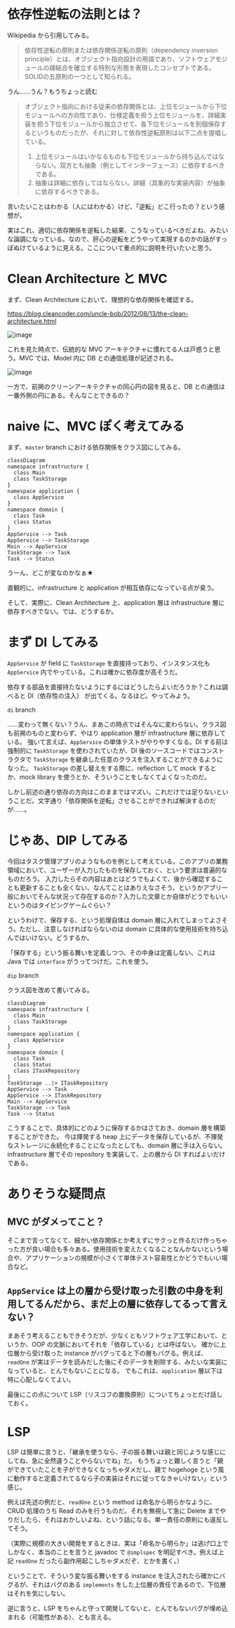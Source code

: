 # 依存性逆転の法則とは？

Wikipedia から引用してみる。
> 依存性逆転の原則または依存関係逆転の原則（dependency inversion principle）とは、オブジェクト指向設計の用語であり、ソフトウェアモジュールの疎結合を確立する特別な形態を表現したコンセプトである。SOLIDの五原則の一つとして知られる。

うん……うん？もうちょっと読む
> オブジェクト指向における従来の依存関係とは、上位モジュールから下位モジュールへの方向性であり、仕様定義を担う上位モジュールを、詳細実装を担う下位モジュールから独立させて、各下位モジュールを別個保存するというものだったが、それに対して依存性逆転原則は以下二点を提唱している。
> 
> 1. 上位モジュールはいかなるものも下位モジュールから持ち込んではならない。双方とも抽象（例としてインターフェース）に依存するべきである。
> 2. 抽象は詳細に依存してはならない。詳細（具象的な実装内容）が抽象に依存するべきである。

言いたいことはわかる（人にはわかる）けど、「逆転」どこ行ったの？という感想が。

実はこれ、適切に依存関係を逆転した結果、こうなっているべきだよね、みたいな論調になっている。なので、肝心の逆転をどうやって実現するのかの話がすっぽぬけているように見える。ここについて重点的に説明を行いたいと思う。

# Clean Architecture と MVC

まず、Clean Architecture において、理想的な依存関係を確認する。

https://blog.cleancoder.com/uncle-bob/2012/08/13/the-clean-architecture.html

![image](https://github.com/cyan515/dependency-inversion-principle-sample/assets/81094959/a7892930-0106-4eef-83cc-562df7c68be0)

これを見た時点で、伝統的な MVC アーキテクチャに慣れてる人は戸惑うと思う。MVC では、Model 内に DB との通信処理が記述される。

![image](https://github.com/cyan515/dependency-inversion-principle-sample/assets/81094959/4cfda50b-8bbe-4410-b44b-c226b2b3a48a)

一方で、前掲のクリーンアーキテクチャの同心円の図を見ると、DB との通信は一番外側の円にある。そんなことできるの？

# naive に、MVC ぽく考えてみる

まず、`master` branch における依存関係をクラス図にしてみる。

```mermaid
classDiagram
namespace infrastructure {
  class Main
  class TaskStorage
}
namespace application {
  class AppService
}
namespace domain {
  class Task
  class Status
}
AppService --> Task
AppService --> TaskStorage
Main --> AppService
TaskStorage --> Task
Task --> Status
```

うーん、どこが変なのかなぁ★

直観的に、infrastructure と application が相互依存になっている点が臭う。

そして、実際に、Clean Architecture 上、application 層は infrastructure 層に依存すべきでない。では、どうするか。

# まず DI してみる

`AppService` が field に `TaskStorage` を直接持っており、インスタンス化も `AppService` 内でやっている。これは確かに依存度が高そうだ。

依存する部品を直接持たないようにするにはどうしたらよいだろうか？これは調べると DI（依存性の注入） が出てくる。なるほど。やってみよう。

`di` branch

……変わって無くない？うん、まあこの時点ではそんなに変わらない。クラス図も前掲のものと変わらず、やはり application 層が infrastructure 層に依存している。
強いて言えば、`AppService` の単体テストがやりやすくなる。DI する前は強制的に `TaskStorage` を使わされていたが、DI 後のソースコードではコンストラクタで `TaskStorage` を継承した任意のクラスを注入することができるようになった。
`TaskStorage` の差し替えをする際に、reflection して mock するとか、mock library を使うとか、そういうことをしなくてよくなったのだ。

しかし前述の通り依存の方向はこのままではマズい。これだけでは足りないということだ。文字通り「依存関係を逆転」させることができれば解決するのだが……。

# じゃあ、DIP してみる

今回はタスク管理アプリのようなものを例として考えている。このアプリの業務領域において、ユーザーが入力したものを保存しておく、という要求は普遍的なものだろう。
入力したらその内容はあとはどうでもよくて、後から確認することも更新することも全くない、なんてことはありえなさそう。というかアプリ一般においてそんな状況って存在するのか？入力した文章とか自体がどうでもいいというのはタイピングゲームぐらい？

というわけで、保存する、という処理自体は domain 層に入れてしまってよさそう。ただし、注意しなければならないのは domain に具体的な使用技術を持ち込んではいけない。どうするか。

「保存する」という振る舞いを定義しつつ、その中身は定義しない、これは Java では `interface` がうってつけだ。これを使う。

`dip` branch

クラス図を改めて書いてみる。

```mermaid
classDiagram
namespace infrastructure {
  class Main
  class TaskStorage
}
namespace application {
  class AppService
}
namespace domain {
  class Task
  class Status
  class ITaskRepository
}
TaskStorage ..|> ITaskRepository
AppService --> Task
AppService --> ITaskRepository
Main --> AppService
TaskStorage --> Task
Task --> Status
```

こうすることで、具体的にどのように保存するかはさておき、domain 層を構築することができた。
今は揮発する heap 上にデータを保存しているが、不揮発なストレージに永続化することになったとしても、domain 層に手は入らない。
infrastructure 層でその repository を実装して、上の層から DI すればよいだけである。

# ありそうな疑問点

## MVC がダメってこと？

そこまで言ってなくて、細かい依存関係とか考えずにサクっと作るだけ作っちゃった方が良い場合も多々ある。使用技術を変えたくなることなんかないという場合や、アプリケーションの規模が小さくて単体テスト容易性とかどうでもいい場合など。

## `AppService` は上の層から受け取った引数の中身を利用してるんだから、まだ上の層に依存してるって言えない？

まあそう考えることもできそうだが、少なくともソフトウェア工学において、というか、OOP の文脈においてそれを「依存している」とは呼ばない。
確かに上位層から受け取った instance がバグってると下の層もバグる。例えば、`readOne` が実はデータを読みだした後にそのデータを削除する、みたいな実装になっていると、とんでもないことになる。
でもこれは、`application` 層以下は特に心配しなくてよい。

最後にこの点について LSP（リスコフの置換原則）についてちょっとだけ話しておく。

# LSP

LSP は簡単に言うと、「継承を使うなら、子の振る舞いは親と同じような感じにしてね、急に全然違うことやらないでね」だ。
もうちょっと難しく言うと「親ができていたことを子ができなくなっちゃダメだし、親で hogehoge という風に動作すると定義されてるなら子の実装はそれに従ってなきゃいけない」という感じ。

例えば先述の例だと、`readOne` という method は命名から明らかなように、CRUD 処理のうち Read のみを行うものだ。それを無視して急に Delete までやりだしたら、それはおかしいよね、という話になる。単一責任の原則にも違反してそう。

（実際に規模の大きい開発をするときは、実は「命名から明らか」は逃げ口上でしかなく、本当のことを言うと javadoc で `@implspec` を明記すべき。例えば上記 `readOne` だったら副作用起こしちゃダメだぞ、とかを書く。）

ということで、そういう変な振る舞いをする instance を注入されたら確かにバグるが、それはバグのある `implements` をした上位層の責任であるので、下位層はそれを気にしない。

逆に言うと、LSP をちゃんと守って開発してないと、とんでもないバグが埋め込まれる（可能性がある）、とも言える。
